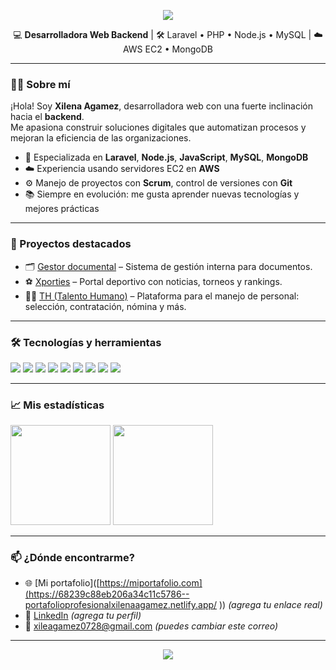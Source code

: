 <!-- portada/banner -->
<p align="center">
  <img src="https://capsule-render.vercel.app/api?type=waving&color=0:4F46E5,100:06B6D4&height=200&section=header&text=¡Hola%20soy%20Xilena%20Agamez!&fontSize=40&fontColor=FFFFFF&animation=fadeIn" />
</p>

<p align="center">
  💻 <b>Desarrolladora Web Backend</b> | 🛠️ Laravel • PHP • Node.js • MySQL | ☁️ AWS EC2 • MongoDB
</p>

---

### 👩‍💻 Sobre mí

¡Hola! Soy **Xilena Agamez**, desarrolladora web con una fuerte inclinación hacia el **backend**.  
Me apasiona construir soluciones digitales que automatizan procesos y mejoran la eficiencia de las organizaciones.

- 🔧 Especializada en **Laravel**, **Node.js**, **JavaScript**, **MySQL**, **MongoDB**
- ☁️ Experiencia usando servidores EC2 en **AWS**
- ⚙️ Manejo de proyectos con **Scrum**, control de versiones con **Git**
- 📚 Siempre en evolución: me gusta aprender nuevas tecnologías y mejores prácticas

---

### 🚀 Proyectos destacados

- 🗂️ [Gestor documental](https://github.com/xilena-agamez/gestor-documental) – Sistema de gestión interna para documentos.
- ⚽ [Xporties](https://github.com/xilena-agamez/xporties) – Portal deportivo con noticias, torneos y rankings.
- 🧑‍💼 [TH (Talento Humano)](https://github.com/xilena-agamez/sistema-talento) – Plataforma para el manejo de personal: selección, contratación, nómina y más.

---

### 🛠️ Tecnologías y herramientas

<p align="left">
  <img src="https://img.shields.io/badge/Laravel-FF2D20?style=for-the-badge&logo=laravel&logoColor=white"/>
  <img src="https://img.shields.io/badge/PHP-777BB4?style=for-the-badge&logo=php&logoColor=white"/>
  <img src="https://img.shields.io/badge/Node.js-339933?style=for-the-badge&logo=node.js&logoColor=white"/>
  <img src="https://img.shields.io/badge/MySQL-005C84?style=for-the-badge&logo=mysql&logoColor=white"/>
  <img src="https://img.shields.io/badge/SQLite-003B57?style=for-the-badge&logo=sqlite&logoColor=white"/>
  <img src="https://img.shields.io/badge/MongoDB-47A248?style=for-the-badge&logo=mongodb&logoColor=white"/>
  <img src="https://img.shields.io/badge/AWS EC2-FF9900?style=for-the-badge&logo=amazon-aws&logoColor=white"/>
  <img src="https://img.shields.io/badge/Git-F05032?style=for-the-badge&logo=git&logoColor=white"/>
  <img src="https://img.shields.io/badge/Scrum-6DB33F?style=for-the-badge&logo=scrumalliance&logoColor=white"/>
</p>

---

### 📈 Mis estadísticas

<p align="left">
  <img src="https://github-readme-stats.vercel.app/api?username=XilenaAgamez&show_icons=true&theme=radical" height="160px"/>
  <img src="https://github-readme-stats.vercel.app/api/top-langs/?username=XilenaAgamez&layout=compact&theme=radical" height="160px"/>
</p>

---

### 📫 ¿Dónde encontrarme?

- 🌐 [Mi portafolio]([https://miportafolio.com](https://68239c88eb206a34c11c5786--portafolioprofesionalxilenaagamez.netlify.app/ )) *(agrega tu enlace real)*
- 💼 [LinkedIn]([https://linkedin.com/in/xilena-agamez](https://www.linkedin.com/in/xilena-agamez-829650244/)) *(agrega tu perfil)*
- 📧 xileagamez0728@gmail.com *(puedes cambiar este correo)*

---

<p align="center">
  <img src="https://capsule-render.vercel.app/api?type=waving&color=0:06B6D4,100:4F46E5&height=100&section=footer"/>
</p>
